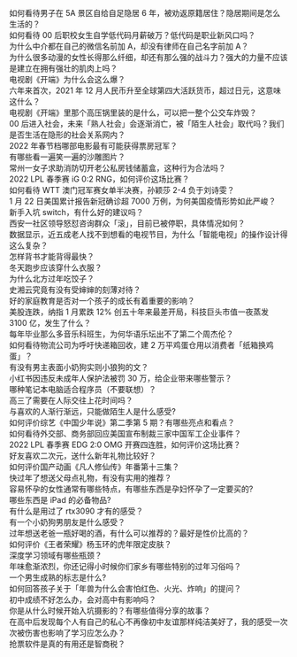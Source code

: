 如何看待男子在 5A 景区自给自足隐居 6 年，被劝返原籍居住？隐居期间是怎么生活的？  
如何看待 00 后职校女生自学低代码月薪破万？低代码是职业新风口吗？  
为什么中介都在自己的微信名前加 A，却没有律师在自己名字前加 A？  
为什么很多动漫的女性长得那么纤细，却还有那么强的战斗力？强大的力量不应该是建立在拥有强壮的肌肉上吗？  
电视剧《开端》为什么会这么爆？  
六年来首次，2021 年 12 月人民币升至全球第四大活跃货币，超过日元，这意味这什么？  
电视剧《开端》里那个高压锅里装的是什么，可以把一整个公交车炸毁？  
00 后进入社会，未来「熟人社会」会逐渐消亡，被「陌生人社会」取代吗？我们是否生活在隐形的社会关系网内？  
2022 年春节档哪部电影最有可能获得票房冠军？  
有哪些看一遍笑一遍的沙雕图片？  
常州一女子求助消防切开老公私房钱储蓄盒，这种行为合法吗？  
2022 LPL 春季赛 iG 0:2 RNG，如何评价这场比赛？  
如何看待 WTT 澳门冠军赛女单半决赛，孙颖莎 2-4 负于刘诗雯？  
1 月 22 日美国累计报告新冠确诊超 7000 万例，为何美国疫情形势如此严峻？  
新手入坑 switch，有什么好的建议吗？  
西安一社区领导怒怼咨询群众「滚」，目前已被停职，具体情况如何？  
数据显示，近五成老人找不到想看的电视节目，为什么「智能电视」的操作设计得这么复杂？  
怎样背书才能背得最快？  
冬天跑步应该穿什么衣服？  
为什么北方过年吃饺子？  
史湘云究竟有没有受婶婶的刻薄对待？  
好的家庭教育是否对一个孩子的成长有着重要的影响？  
美股连跌，纳指 1 月累跌 12% 创五十年来最差开局，科技巨头市值一夜蒸发 3100 亿，发生了什么？  
每年毕业那么多音乐科班生，为何华语乐坛出不了第二个周杰伦？  
如何看待物流公司为呼吁快递箱回收，建 2 万平鸡蛋仓用以消费者「纸箱换鸡蛋」？  
有没有男主表面小奶狗实则小狼狗的文？  
小红书因违反未成年人保护法被罚 30 万，给企业带来哪些警示？  
哪种笔记本电脑适合程序员（不要联想）？  
高三了需要在人际交往上花时间吗？  
与喜欢的人渐行渐远，只能做陌生人是什么感受?  
如何评价综艺《中国少年说》第二季第 5 期？有哪些亮点和看点？  
如何看待外交部、商务部回应美国宣布制裁三家中国军工企业事件？  
2022 LPL 春季赛 EDG 2:0 OMG 开赛四连胜，如何评价这场比赛？  
好友喜欢二次元，送什么新年礼物比较好？  
如何评价国产动画《凡人修仙传》年番第十三集？  
快过年了想送父母点礼物，有没有实用的推荐？  
容易怀孕的女性通常有哪些特点，有哪些东西是孕妇怀孕了一定要买的?  
哪些东西是 iPad 的必备物品?  
有什么是用过了 rtx3090 才有的感受？  
有一个小奶狗男朋友是什么感受？  
过年想送老爸一瓶好喝的酒，有什么可以推荐的？最好是性价比高的？  
如何评价《王者荣耀》杨玉环的虎年限定皮肤？  
深度学习领域有哪些瓶颈？  
年味愈渐浓烈，你还记得小时候你们家乡有哪些特别的过年习俗吗？  
一个男生成熟的标志是什么?  
如何回答孩子关于「年兽为什么会害怕红色、火光、炸响」的提问？  
初中成绩不好怎么办，会对高中有影响吗？  
你是从什么时候开始入坑摄影的？有哪些值得分享的故事？  
在高中后发现每个人有自己的私心不再像初中友谊那样纯洁美好了，我的感受一次次被伤害也影响了学习应怎么办？  
抢票软件是真的有用还是智商税？  
